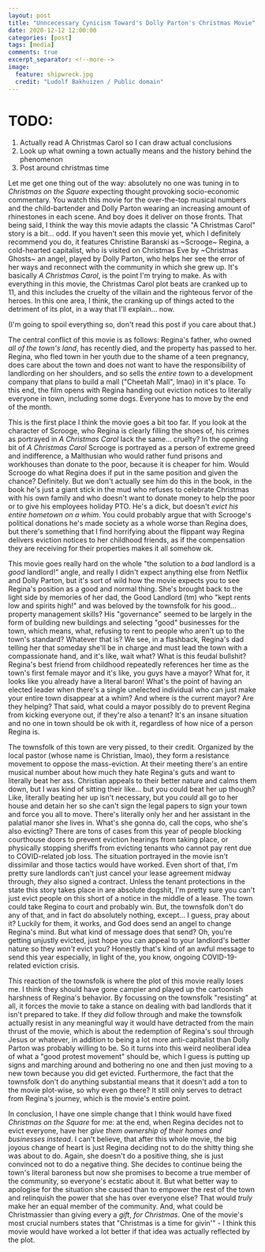 ```yaml
---
layout: post
title: "Unncecessary Cynicism Toward's Dolly Parton's Christmas Movie"
date: 2020-12-12 12:00:00
categories: [post]
tags: [media]
comments: true
excerpt_separator: <!--more-->
image:
  feature: shipwreck.jpg
  credit: "Ludolf Bakhuizen / Public domain"
---
```


# TODO:

1. Actually read A Christmas Carol so I can draw actual conclusions
2. Look up what owning a town actually means and the history behind the phenomenon
3. Post around christmas time

Let me get one thing out of the way: absolutely no one was tuning in to _Christmas on the Square_ expecting thought provoking socio-economic commentary. You watch this movie for the over-the-top musical numbers and the child-bartender and Dolly Parton wearing an increasing amount of rhinestones in each scene. And boy does it deliver on those fronts. That being said, I think the way this movie adapts the classic "A Christmas Carol" story is a bit... odd. If you haven't seen this movie yet, which I definitely recommend you do, it features Christine Baranski as ~Scrooge~ Regina, a cold-hearted capitalist, who is visited on Christmas Eve by ~Christmas Ghosts~ an angel, played by Dolly Parton, who helps her see the error of her ways and reconnect with the community in which she grew up. It's basically _A Christmas Carol_, is the point I'm trying to make. As with everything in this movie, the Christmas Carol plot beats are cranked up to 11, and this includes the cruelty of the villain and the righteous fervor of the heroes. In this one area, I think, the cranking up of things acted to the detriment of its plot, in a way that I'll explain... now.

(I'm going to spoil everything so, don't read this post if you care about that.)

<!--more-->

The central conflict of this movie is as follows: Regina's father, who owned _all of the town's land_, has recently died, and the property has passed to her. Regina, who fled town in her youth due to the shame of a teen pregnancy, does care about the town and does not want to have the responsibility of landlording on her shoulders, and so sells the _entire town_ to a development company that plans to build a mall ("Cheetah Mall", lmao) in it's place. To this end, the film opens with Regina handing out eviction notices to literally everyone in town, including some dogs. Everyone has to move by the end of the month.

This is the first place I think the movie goes a bit too far. If you look at the character of Scrooge, who Regina is clearly filling the shoes of, his crimes as portrayed in _A Christmas Carol_ lack the same... cruelty? In the opening bit of _A Christmas Carol_ Scrooge is portrayed as a person of extreme greed and indifference, a Malthusian who would rather fund prisons and workhouses than donate to the poor, because it is cheaper for him. Would Scrooge do what Regina does if put in the same position and given the chance? Definitely. But we don't actually see him do this in the book, in the book he's just a giant stick in the mud who refuses to celebrate Christmas with his own family and who doesn't want to donate money to help the poor or to give his employees holiday PTO. He's a dick, but doesn't _evict his entire hometown on a whim_. You could probably argue that with Scrooge's political donations he's made society as a whole worse than Regina does, but there's something that I find horrifying about the flippant way Regina delivers eviction notices to her childhood friends, as if the compensation they are receiving for their properties makes it all somehow ok.

This movie goes really hard on the whole "the solution to a _bad_ landlord is a _good_ landlord!" angle, and really I didn't expect anything else from Netflix and Dolly Parton, but it's sort of wild how the movie expects you to see Regina's position as a good and normal thing. She's brought back to the light side by memories of her dad, the Good Landlord (tm) who "kept rents low and spirits high!" and was beloved by the townsfolk for his good... property management skills? His "governance" seemed to be largely in the form of building new buildings and selecting "good" businesses for the town, which means, what, refusing to rent to people who aren't up to the town's standard? Whatever that is? We see, in a flashback, Regina's dad telling her that someday she'll be in charge and must lead the town with a compassionate hand, and it's like, wait what? What is this feudal bullshit? Regina's best friend from childhood repeatedly references her time as the town's first female mayor and it's like, you guys have a mayor? What for, it looks like you already have a literal baron! What's the point of having an elected leader when there's a single unelected individual who can just make your entire town disappear at a whim? And where is the current mayor? Are they helping? That said, what could a mayor possibly do to prevent Regina from kicking everyone out, if they're also a tenant? It's an insane situation and no one in town should be ok with it, regardless of how nice of a person Regina is.

The townsfolk of this town are very pissed, to their credit. Organized by the local pastor (whose name is Christian, lmao), they form a resistance movement to oppose the mass-eviction. At their meeting there's an entire musical number about how much they hate Regina's guts and want to literally beat her ass. Christian appeals to their better nature and calms them down, but I was kind of sitting their like... but you could beat her up though? Like, literally beating her up isn't necessary, but you _could_ all go to her house and detain her so she can't sign the legal papers to sign your town and force you all to move. There's literally only her and her assistant in the palatial manor she lives in. What's she gonna do, call the cops, who she's also evicting? There are tons of cases from this year of people blocking courthouse doors to prevent eviction hearings from taking place, or physically stopping sheriffs from evicting tenants who cannot pay rent due to COVID-related job loss. The situation portrayed in the movie isn't dissimilar and those tactics would have worked. Even short of that, I'm pretty sure landlords can't just cancel your lease agreement midway through, _they_ also signed a contract. Unless the tenant protections in the state this story takes place in are absolute dogshit, I'm pretty sure you can't just evict people on this short of a notice in the middle of a lease. The town could take Regina to court and probably win. But, the townsfolk don't do any of that, and in fact do absolutely nothing, except... I guess, pray about it? Luckily for them, it works, and God does send an angel to change Regina's mind. But what kind of message does that send? Oh, you're getting unjustly evicted, just hope you can appeal to your landlord's better nature so they _won't_ evict you? Honestly that's kind of an awful message to send this year especially, in light of the, you know, ongoing COVID-19-related eviction crisis.

This reaction of the townsfolk is where the plot of this movie really loses me. I think they should have gone campier and played up the cartoonish harshness of Regina's behavior. By focussing on the townsfolk "resisting" at all, it forces the movie to take a stance on dealing with bad landlords that it isn't prepared to take. If they _did_ follow through and make the townsfolk actually resist in any meaningful way it would have detracted from the main thrust of the movie, which is about the redemption of Regina's soul through Jesus or whatever, in addition to being a lot more anti-capitalist than Dolly Parton was probably willing to be. So it turns into this weird neoliberal idea of what a "good protest movement" should be, which I guess is putting up signs and marching around and bothering no one and then just moving to a new town because you did get evicted. Furthermore, the fact that the townsfolk don't do anything substantial means that it doesn't add a ton to the movie plot-wise, so why even go there? It still only serves to detract from Regina's journey, which is the movie's entire point.

In conclusion, I have one simple change that I think would have fixed _Christmas on the Square_ for me: at the end, when Regina decides not to evict everyone, have her _give them ownership of their homes and businesses instead_. I can't believe, that after this whole movie, the big joyous change of heart is just Regina deciding not to do the shitty thing she was about to do. Again, she doesn't do a positive thing, she is just convinced not to do a negative thing. She decides to continue being the town's literal baroness but now she promises to become a true member of the community, so everyone's ecstatic about it. But what better way to apologise for the situation she caused than to empower the rest of the town and relinquish the power that she has over everyone else? That would _truly_ make her an equal member of the community. And, what could be Christmassier than giving every a _gift_, _for Christmas_. One of the movie's most crucial numbers states that "Christmas is a time for givin'" - I think this movie would have worked a lot better if that idea was actually reflected by the plot.
